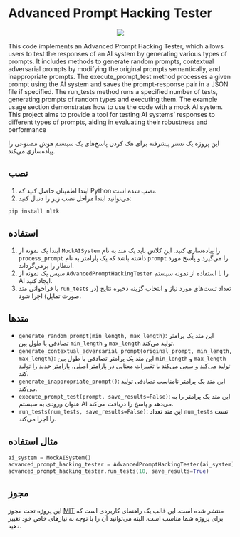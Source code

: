 # Advanced Prompt Hacking Tester


<center>

![](https://i.ibb.co/bWm4v6v/image.png)

</center>


This code implements an Advanced Prompt Hacking Tester, which allows users to test the responses of an AI system by generating various types of prompts. It includes methods to generate random prompts, contextual adversarial prompts by modifying the original prompts semantically, and inappropriate prompts. The execute_prompt_test method processes a given prompt using the AI system and saves the prompt-response pair in a JSON file if specified. The run_tests method runs a specified number of tests, generating prompts of random types and executing them. The example usage section demonstrates how to use the code with a mock AI system. This project aims to provide a tool for testing AI systems’ responses to different types of prompts, aiding in evaluating their robustness and performance



این پروژه یک تستر پیشرفته برای هک کردن پاسخ‌های یک سیستم هوش مصنوعی را پیاده‌سازی می‌کند.

## نصب

1. ابتدا اطمینان حاصل کنید که Python نصب شده است.
2. می‌توانید ابتدا مراحل نصب زیر را دنبال کنید:

```bash
pip install nltk
```

## استفاده

1. ابتدا یک نمونه از `MockAISystem` را پیاده‌سازی کنید. این کلاس باید یک متد به نام `process_prompt` داشته باشد که یک پارامتر به نام `prompt` را می‌گیرد و پاسخ مورد انتظار را برمی‌گرداند.
2. سپس یک نمونه از `AdvancedPromptHackingTester` را با استفاده از نمونه سیستم AI ایجاد کنید.
3. با فراخوانی متد `run_tests` تعداد تست‌های مورد نیاز و انتخاب گزینه ذخیره نتایج (در صورت تمایل) اجرا شود.

## متدها

- `generate_random_prompt(min_length, max_length)`: این متد یک پرامتر تصادفی با طول بین `min_length` و `max_length` تولید می‌کند.
- `generate_contextual_adversarial_prompt(original_prompt, min_length, max_length)`: این متد یک پرامتر تصادفی با طول بین `min_length` و `max_length` تولید می‌کند و سعی می‌کند با تغییرات معنایی در پارامتر اصلی، پارامتر جدید را تولید کند.
- `generate_inappropriate_prompt()`: این متد یک پرامتر نامناسب تصادفی تولید می‌کند.
- `execute_prompt_test(prompt, save_results=False)`: این متد یک پرامتر را به عنوان ورودی به سیستم AI می‌دهد و پاسخ را دریافت می‌کند.
- `run_tests(num_tests, save_results=False)`: این متد تعداد `num_tests` تست را اجرا می‌کند.

## مثال استفاده

```python
ai_system = MockAISystem()
advanced_prompt_hacking_tester = AdvancedPromptHackingTester(ai_system)
advanced_prompt_hacking_tester.run_tests(10, save_results=True)
```

## مجوز

این پروژه تحت مجوز [MIT](https://opensource.org/licenses/MIT) منتشر شده است.
این قالب یک راهنمای کاربردی است که برای پروژه شما مناسب است. البته می‌توانید آن را با توجه به نیازهای خاص خود تغییر دهید.
